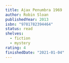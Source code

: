 ```yaml
---
title: Ajax Penumbra 1969
author: Robin Sloan
publishedYear: 2013
isbn: "9781782394464"
status: read
shelves:
  - fiction
  - mystery
rating: 4
finishedDate: "2021-01-04"
---
```

